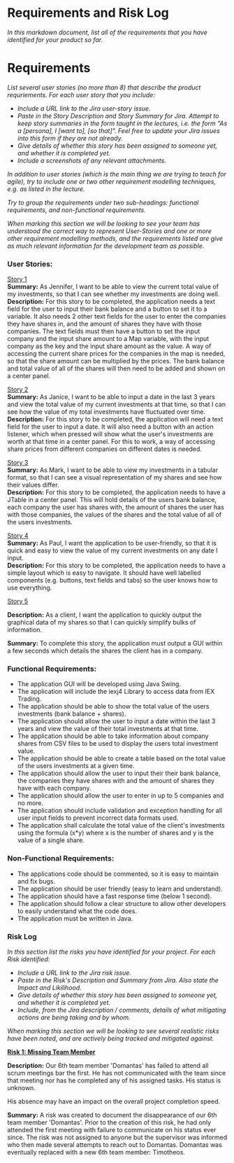 # Requirements and Risk Log

*In this markdown document, list all of the requirements that you have identified for your product so far.*

# Requirements

*List several user stories (no more than 8) that describe the product requriements. For each user story that you include:*

* *Include a URL link to the Jira user-story issue.*
* *Paste in the Story Description and Story Summary for Jira.  Attempt to keep story summaries in the form taught in the lectures, i.e. the form "As a [persona], I [want to], [so that]".  Feel free to update your Jira issues into this form if they are not already.*
* *Give details of whether this story has been assigned to someone yet, and whether it is completed yet.*
* *Include a screenshots of any relevant attachments.*

*In addition to user stories (which is the main thing we are trying to teach for agile), try to include one or two other requirement modelling techniques, e.g. as listed in the lecture.*

*Try to group the requirements under two sub-headings: functional requirements, and non-functional requirements.*

*When marking this section we will be looking to see your team has understood the correct way to represent User-Stories and one or more other requirement modelling methods, and the requirements listed are give as much relevant information for the development team as possible.*


### User Stories:

[Story 1](https://cseejira.essex.ac.uk/browse/CE291T21-76)  
**Summary:** As Jennifer, I want to be able to view the current total value of my investments, so that I can see whether my investments are doing well.  
**Description:** For this story to be completed, the application needs a text field for the user to input their bank balance and a button to set it to a variable. It also needs 2 other text fields for the user to enter the companies they have shares in, and the amount of shares they have with those companies. The text fields must then have a button to set the input company and the input share amount to a Map variable, with the input company as the key and the input share amount as the value. A way of accessing the current share prices for the companies in the map is needed, so that the share amount can be multiplied by the prices. The bank balance and total value of all of the shares will then need to be added and shown on a center panel.  

[Story 2](https://cseejira.essex.ac.uk/browse/CE291T21-74)  
**Summary:** As Janice, I want to be able to input a date in the last 3 years and view the total value of my current investments at that time, so that I can see how the value of my total investments have fluctuated over time.  
**Description:** For this story to be completed, the application will need a text field for the user to input a date. It will also need a button with an action listener, which when pressed will show what the user's investments are worth at that time in a center panel. For this to work, a way of accessing share prices from different companies on different dates is needed.  

[Story 3](https://cseejira.essex.ac.uk/browse/CE291T21-77)  
**Summary:** As Mark, I want to be able to view my investments in a tabular format, so that I can see a visual representation of my shares and see how their values differ.  
**Description:** For this story to be completed, the application needs to have a JTable in a center panel. This will hold details of the users bank balance, each company the user has shares with, the amount of shares the user has with those companies, the values of the shares and the total value of all of the users investments.  

[Story 4](https://cseejira.essex.ac.uk/browse/CE291T21-75)  
**Summary:** As Paul, I want the application to be user-friendly, so that it is quick and easy to view the value of my current investments on any date I input.  
**Description:** For this story to be completed, the application needs to have a simple layout which is easy to navigate. It should have well labelled components (e.g. buttons, text fields and tabs) so the user knows how to use everything.  

[Story 5](TBA)

**Description:** As a client, I want the application to quickly output the graphical data of my shares so that I can quickly simplify bulks of information.

**Summary:** To complete this story, the application must output a GUI within a few seconds which details the shares the client has in a company.


### Functional Requirements:

* The application GUI will be developed using Java Swing.
* The application will include the iexj4 Library to access data from IEX Trading.
* The application should be able to show the total value of the users investments (bank balance + shares).
* The application should allow the user to input a date within the last 3 years and view the value of their total investments at that time.
* The application should be able to take information about company shares from CSV files to be used to display the users total investment value.
* The application should be able to create a table based on the total value of the users investments at a given time.
* The application should allow the user to input their their bank balance, the companies they have shares with and the amount of shares they have with each company.
* The application should allow the user to enter in up to 5 companies and no more.
* The application should include validation and exception handling for all user input fields to prevent incorrect data formats used.
* The application shall calculate the total value of the client's investments using the formula (x*y) where x is the number of shares and y is the value of a single share.


### Non-Functional Requirements:

* The applications code should be commented, so it is easy to maintain and fix bugs.
* The application should be user friendly (easy to learn and understand).
* The application should have a fast response time (below 1 second).
* The application should follow a clear structure to allow other developers to easily understand what the code does.
* The application must be written in Java.


### Risk Log

*In this section list the risks you have identified for your project.  For each Risk identified:*

* *Include a URL link to the Jira risk issue.* 
* *Paste in the Risk's Description and Summary from Jira.  Also state the Impact and Likilihood.*
* *Give details of whether this story has been assigned to someone yet, and whether it is completed yet.*
* *Include, from the Jira description / comments, details of what mitigating actions are being taking and by whom.*

*When marking this section we will be looking to see several realistic risks have been noted, and are actively being tracked and mitigated against.*

**[Risk 1: Missing Team Member](https://cseejira.essex.ac.uk/browse/CE291T21-61)**  

**Description:** Our 6th team member 'Domantas' has failed to attend all scrum meetings bar the first. He has not communicated with the team since that meeting nor has he completed any of his assigned tasks. His status is unknown.

His absence may have an impact on the overall project completion speed.  

**Summary:** A risk was created to document the disappearance of our 6th team member 'Domantas'. Prior to the creation of this risk, he had only attended the first meeting with failure to communicate on his status ever since. The risk was not assigned to anyone but the supervisor was informed who then made several attempts to reach out to Domantas. Domantas was eventually replaced with a new 6th team member: Timotheos.
